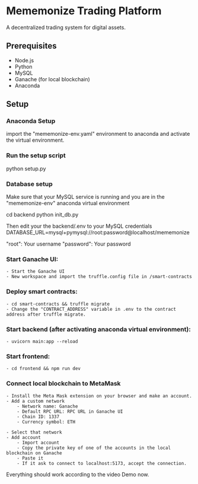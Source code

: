 # Mememonize Trading Platform
A decentralized trading system for digital assets.

## Prerequisites

- Node.js 
- Python 
- MySQL
- Ganache (for local blockchain)
- Anaconda
## Setup

### Anaconda Setup

import the "mememonize-env.yaml" environment to anaconda and 
activate the virtual environment.

### Run the setup script

python setup.py

### Database setup

Make sure that your MySQL service is running and you are in the "mememonize-env" anaconda virtual environment

cd backend 
python init_db.py

Then edit your the backend/.env to your MySQL credentials
DATABASE_URL=mysql+pymysql://root:password@localhost/mememonize

"root": Your username
"password": Your password

### Start Ganache UI:
    - Start the Ganache UI 
    - New workspace and import the truffle.config file in /smart-contracts
### Deploy smart contracts: 
    - cd smart-contracts && truffle migrate
    - Change the "CONTRACT_ADDRESS" variable in .env to the contract address after truffle migrate.
### Start backend (after activating anaconda virtual environment): 
    - uvicorn main:app --reload
### Start frontend: 
    - cd frontend && npm run dev

### Connect local blockchain to MetaMask

    - Install the Meta Mask extension on your browser and make an account.
    - Add a custom network
        - Network name: Ganache
        - Default RPC URL: RPC URL in Ganache UI
        - Chain ID: 1337
        - Currency symbol: ETH

    - Select that network
    - Add account 
        - Import account
        - Copy the private key of one of the accounts in the local blockchain on Ganache
        - Paste it
        - If it ask to connect to localhost:5173, accept the connection.


Everything should work according to the video Demo now.


